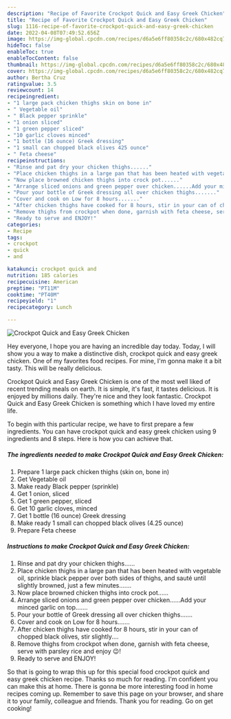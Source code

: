 ```yaml
---
description: "Recipe of Favorite Crockpot Quick and Easy Greek Chicken"
title: "Recipe of Favorite Crockpot Quick and Easy Greek Chicken"
slug: 1116-recipe-of-favorite-crockpot-quick-and-easy-greek-chicken
date: 2022-04-08T07:49:52.656Z
image: https://img-global.cpcdn.com/recipes/d6a5e6ff80358c2c/680x482cq70/crockpot-quick-and-easy-greek-chicken-recipe-main-photo.jpg
hideToc: false
enableToc: true
enableTocContent: false
thumbnail: https://img-global.cpcdn.com/recipes/d6a5e6ff80358c2c/680x482cq70/crockpot-quick-and-easy-greek-chicken-recipe-main-photo.jpg
cover: https://img-global.cpcdn.com/recipes/d6a5e6ff80358c2c/680x482cq70/crockpot-quick-and-easy-greek-chicken-recipe-main-photo.jpg
author: Bertha Cruz
ratingvalue: 3.5
reviewcount: 14
recipeingredient:
- "1 large pack chicken thighs skin on bone in"
- " Vegetable oil"
- " Black pepper sprinkle"
- "1 onion sliced"
- "1 green pepper sliced"
- "10 garlic cloves minced"
- "1 bottle (16 ounce) Greek dressing"
- "1 small can chopped black olives 425 ounce"
- " Feta cheese"
recipeinstructions:
- "Rinse and pat dry your chicken thighs......"
- "Place chicken thighs in a large pan that has been heated with vegetable oil, sprinkle black pepper over both sides of thighs, and sauté until slightly browned, just a few minutes......."
- "Now place browned chicken thighs into crock pot......"
- "Arrange sliced onions and green pepper over chicken......Add your minced garlic on top......."
- "Pour your bottle of Greek dressing all over chicken thighs......."
- "Cover and cook on Low for 8 hours......."
- "After chicken thighs have cooked for 8 hours, stir in your can of chopped black olives, stir slightly...."
- "Remove thighs from crockpot when done, garnish with feta cheese, serve with parsley rice and enjoy 😉!"
- "Ready to serve and ENJOY!"
categories:
- Recipe
tags:
- crockpot
- quick
- and

katakunci: crockpot quick and 
nutrition: 185 calories
recipecuisine: American
preptime: "PT11M"
cooktime: "PT40M"
recipeyield: "1"
recipecategory: Lunch

---
```



![Crockpot Quick and Easy Greek Chicken](https://img-global.cpcdn.com/recipes/d6a5e6ff80358c2c/680x482cq70/crockpot-quick-and-easy-greek-chicken-recipe-main-photo.jpg)

Hey everyone, I hope you are having an incredible day today. Today, I will show you a way to make a distinctive dish, crockpot quick and easy greek chicken. One of my favorites food recipes. For mine, I'm gonna make it a bit tasty. This will be really delicious.



Crockpot Quick and Easy Greek Chicken is one of the most well liked of recent trending meals on earth. It is simple, it's fast, it tastes delicious. It is enjoyed by millions daily. They're nice and they look fantastic. Crockpot Quick and Easy Greek Chicken is something which I have loved my entire life.


To begin with this particular recipe, we have to first prepare a few ingredients. You can have crockpot quick and easy greek chicken using 9 ingredients and 8 steps. Here is how you can achieve that.

<!--inarticleads1-->

##### The ingredients needed to make Crockpot Quick and Easy Greek Chicken:

1. Prepare 1 large pack chicken thighs (skin on, bone in)
1. Get  Vegetable oil
1. Make ready  Black pepper (sprinkle)
1. Get 1 onion, sliced
1. Get 1 green pepper, sliced
1. Get 10 garlic cloves, minced
1. Get 1 bottle (16 ounce) Greek dressing
1. Make ready 1 small can chopped black olives (4.25 ounce)
1. Prepare  Feta cheese




<!--inarticleads2-->

##### Instructions to make Crockpot Quick and Easy Greek Chicken:

1. Rinse and pat dry your chicken thighs......
1. Place chicken thighs in a large pan that has been heated with vegetable oil, sprinkle black pepper over both sides of thighs, and sauté until slightly browned, just a few minutes.......
1. Now place browned chicken thighs into crock pot......
1. Arrange sliced onions and green pepper over chicken......Add your minced garlic on top.......
1. Pour your bottle of Greek dressing all over chicken thighs.......
1. Cover and cook on Low for 8 hours.......
1. After chicken thighs have cooked for 8 hours, stir in your can of chopped black olives, stir slightly....
1. Remove thighs from crockpot when done, garnish with feta cheese, serve with parsley rice and enjoy 😉!
1. Ready to serve and ENJOY!



So that is going to wrap this up for this special food crockpot quick and easy greek chicken recipe. Thanks so much for reading. I'm confident you can make this at home. There is gonna be more interesting food in home recipes coming up. Remember to save this page on your browser, and share it to your family, colleague and friends. Thank you for reading. Go on get cooking!
